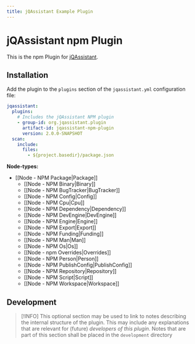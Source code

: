 ```yaml
---
title: jQAssistant Example Plugin
---
```

# jQAssistant npm Plugin

This is the npm Plugin for [jQAssistant](https://jqassistant.org).

## Installation

Add the plugin to the `plugins` section of the `jqassistant.yml` configuration file:

```yaml
jqassistant:
  plugins:
    # Includes the jQAssistant NPM plugin
    - group-id: org.jqassistant.plugin
      artifact-id: jqassistant-npm-plugin
      version: 2.0.0-SNAPSHOT
  scan:
    include:
      files:
        - ${project.basedir}/package.json
```

**Node-types:**

- [[Node - NPM Package|Package]]
	- [[Node - NPM Binary|Binary]]
	- [[Node - NPM BugTracker|BugTracker]]
	- [[Node - NPM Config|Config]]
	- [[Node - NPM Cpu|Cpu]]
	- [[Node - NPM Dependency|Dependency]]
	- [[Node - NPM DevEngine|DevEngine]]
	- [[Node - NPM Engine|Engine]]
	- [[Node - NPM Export|Export]]
	- [[Node - NPM Funding|Funding]]
	- [[Node - NPM Man|Man]]
	- [[Node - NPM Os|Os]]
	- [[Node - npm Overrides|Overrides]]
	- [[Node - NPM Person|Person]]
	- [[Node - NPM PublishConfig|PublishConfig]]
	- [[Node - NPM Repository|Repository]]
	- [[Node - NPM Script|Script]]
	- [[Node - NPM Workspace|Workspace]]
## Development

> [!INFO]
> This optional section may be used to link to notes describing the internal structure of the plugin. This may include any explanations that are relevant for (future) *developers of this plugin*.
> Notes that are part of this section shall be placed in the `development` directory

